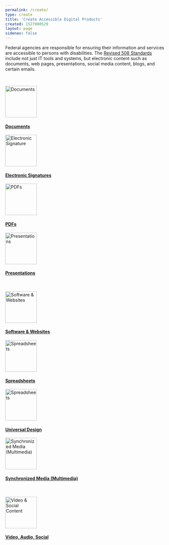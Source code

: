 ```yaml
---
permalink: /create/
type: create
title: 'Create Accessible Digital Products'
created: 1527000529
layout: page
sidenav: false
---
```


Federal agencies are responsible for ensuring their information and services are accessible to persons with disabilities. The [Revised 508 Standards][1] include not just IT tools and systems, but electronic content such as documents, web pages, presentations, social media content, blogs, and certain emails.

&nbsp;

<div class="row nopadding">
  <div class="col-lg-3">
    <div class="col-lg-12 clearfix text-center">
      <a href="/create/documents"><img alt="Documents" src="/sites/all/themes/508retheme/images/icons/pencil-white.png" style="width:100px;" title="Documents" /></a>
    </div>
<div class="col-lg-12 clearfix text-center">
      <h4>
        <a href="/create/documents">Documents</a>
      </h4>
    </div>
  </div>
  
  <div class="col-lg-3">
    <div class="col-lg-12 clearfix text-center">
      <a href="/create/electronic-signatures"><img alt="Electronic Signature" src="/sites/all/themes/508retheme/images/icons/pencil-white.png" style="width:100px;" title="Electronic Signatures" /></a>
    </div>
<div class="col-lg-12 clearfix text-center">
      <h4>
        <a href="/create/electronic-signatures">Electronic Signatures</a>
      </h4>
    </div>
  </div>
  
  <div class="col-lg-3">
    <div class="col-lg-12 clearfix text-center">
      <a href="/create/pdfs"><img alt="PDFs" src="/sites/all/themes/508retheme/images/icons/pencil-white.png" style="width:100px;" title="PDFs" /></a>
    </div>
<div class="col-lg-12 clearfix text-center">
      <h4>
        <a href="/create/pdfs">PDFs</a>
      </h4>
    </div>
  </div>
  
  <div class="col-lg-3">
    <div class="col-lg-12 clearfix text-center">
      <a href="/create/presentations"><img alt="Presentations" src="/sites/all/themes/508retheme/images/icons/pencil-white.png" style="width:100px;" title="Presentations" /></a>
    </div>
<div class="col-lg-12 clearfix text-center">
      <h4>
        <a href="/create/presentations">Presentations</a>
      </h4>
    </div>
  </div>
</div>

&nbsp;

<div class="row nopadding">
  <div class="col-lg-3">
    <div class="col-lg-12 clearfix text-center">
      <a href="/create/software-websites"><img alt="Software & Websites" src="/sites/all/themes/508retheme/images/icons/pencil-white.png" style="width:100px;" title="Software & Websites" /></a>
    </div>
<div class="col-lg-12 clearfix text-center">
      <h4>
        <a href="/create/software-websites">Software & Websites</a>
      </h4>
    </div>
  </div>
  
  <div class="col-lg-3">
    <div class="col-lg-12 clearfix text-center">
      <a href="/create/spreadsheets"><img alt="Spreadsheets" src="/sites/all/themes/508retheme/images/icons/pencil-white.png" style="width:100px;" title="Spreadsheets" /></a>
    </div>
<div class="col-lg-12 clearfix text-center">
      <h4>
        <a href="/create/spreadsheets">Spreadsheets</a>
      </h4>
    </div>
  </div>
  
  <div class="col-lg-3">
    <div class="col-lg-12 clearfix text-center">
      <a href="/create/universal-design"><img alt="Spreadsheets" src="/sites/all/themes/508retheme/images/icons/pencil-white.png" style="width:100px;" title="Universal Design" /></a>
    </div>
<div class="col-lg-12 clearfix text-center">
      <h4>
        <a href="/create/universal-design">Universal Design</a>
      </h4>
    </div>
  </div>
  
  <div class="col-lg-3">
    <div class="col-lg-12 clearfix text-center">
      <a href="/create/synchronized-media"><img alt="Synchronized Media (Multimedia)" src="sites/default/files/sync-media.png" style="width:100px;" title="Synchronized Media (Multimedia)" /></a>
    </div>
<div class="col-lg-12 clearfix text-center">
      <h4>
        <a href="/create/synchronized-media">Synchronized Media (Multimedia)</a>
      </h4>
    </div>
  </div>
</div>

&nbsp;

<div class="row nopadding">
  <div class="col-lg-3">
    <div class="col-lg-12 clearfix text-center">
      <a href="/create/video-social"><img alt="Video & Social Content" src="/sites/all/themes/508retheme/images/icons/pencil-white.png" style="width:100px;" title="Video & Social Content" /></a>
    </div>
<div class="col-lg-12 clearfix text-center">
      <h4>
        <a href="/create/video-social">Video, Audio, Social</a>
      </h4>
    </div>
  </div>
</div>

 [1]: https://www.access-board.gov/guidelines-and-standards/communications-and-it/about-the-ict-refresh/final-rule/text-of-the-standards-and-guidelines
